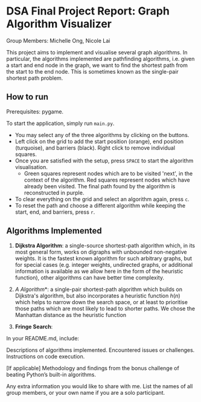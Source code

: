# DSA Final Project Report: Graph Algorithm Visualizer
Group Members: Michelle Ong, Nicole Lai

This project aims to implement and visualise several graph algorithms.
In particular, the algorithms implemented are pathfinding algorithms, i.e. given a start and end node in the graph, we want to find the shortest path from the start to the end node.
This is sometimes known as the single-pair shortest path problem.

## How to run
Prerequisites: pygame.

To start the application, simply run `main.py`.
- You may select any of the three algorithms by clicking on the buttons.
- Left click on the grid to add the start position (orange), end position (turquoise), and barriers (black). Right click to remove individual squares.
- Once you are satisfied with the setup, press `SPACE` to start the algorithm visualisation.
  - Green squares represent nodes which are to be visited 'next', in the context of the algorithm. Red squares represent nodes which have already been visited. The final path found by the algorithm is reconstructed in purple.
- To clear everything on the grid and select an algorithm again, press `c`.
- To reset the path and choose a different algorithm while keeping the start, end, and barriers, press `r`.

## Algorithms Implemented
1. **Dijkstra Algorithm**: a single-source shortest-path algorithm which, in its most general form, works on digraphs with unbounded non-negative weights.
   It is the fastest known algorithm for such arbitrary graphs, but for special cases (e.g. integer weights, undirected graphs, or additional information is available as we allow here in the form of the heuristic function), other algorithms can have better time complexity.

2. **A* Algorithm**: a single-pair shortest-path algorithm which builds on Dijkstra's algorithm, but also incorporates a heuristic function $h(n)$ which helps to narrow down the search space, or at least to prioritise those paths which are most likely to lead to shorter paths. 
   We chose the Manhattan distance as the heuristic function

3. **Fringe Search**: 





In your README.md, include:

Descriptions of algorithms implemented.
Encountered issues or challenges.
Instructions on code execution.

[If applicable] Methodology and findings from the bonus challenge of beating Python’s built-in algorithms.

Any extra information you would like to share with me.
List the names of all group members, or your own name if you are a solo participant.